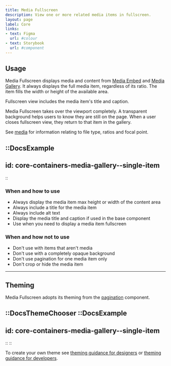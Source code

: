 ```yaml
---
title: Media Fullscreen
description: View one or more related media items in fullscreen.
layout: page
label: Core
links:
- text: Figma
  url: #colour
- text: Storybook
  url: #component
---
```


## Usage

Media Fullscreen displays media and content from [Media Embed](/design-system/components/media-embed/) and [Media Gallery](/design-system/components/media-gallery/). It always displays the full media item, regardless of its ratio. The item fills the width or height of the available area.

Fullscreen view includes the media item's title and caption.

Media Fullscreen takes over the viewport completely. A transparent background helps users to know they are still on the page. When a user closes fullscreen view, they return to that item in the gallery.

See [media](/design-system/components/media/) for information relating to file type, ratios and focal point.

::DocsExample
---
id: core-containers-media-gallery--single-item
---
::

### When and how to use

- Always display the media item max height or width of the content area
- Always include a title for the media item
- Always include alt text
- Display the media title and caption if used in the base component
- Use when you need to display a media item fullscreen

### When and how not to use

- Don't use with items that aren't media
- Don't use with a completely opaque background
- Don't use pagination for one media item only
- Don't crop or hide the media item

---

## Theming

Media Fullscreen adopts its theming from the [pagination](/design-system/components/pagination/) component.

::DocsThemeChooser
  ::DocsExample
  ---
  id: core-containers-media-gallery--single-item
  ---
  ::
::

To create your own theme see [theming guidance for designers]() or [theming guidance for developers]().
